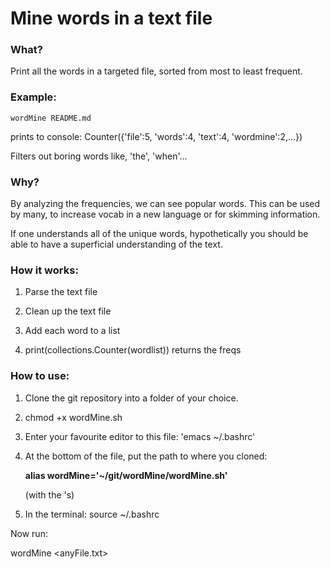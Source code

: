 # Mine words in a text file

### What?
Print all the words in a targeted file, sorted from most to least frequent.

### Example:
`wordMine README.md`

prints to console: Counter({'file':5, 'words':4, 'text':4, 'wordmine':2,...})

Filters out boring words like, 'the', 'when'...

### Why?
By analyzing the frequencies,
we can see popular words.
This can be used by many,
to increase vocab in
a new language or for
skimming information.

If one understands all of the unique words,
hypothetically you should be able to have
a superficial understanding of the text.


### How it works:

1. Parse the text file

2. Clean up the text file

3. Add each word to a list

4. print(collections.Counter(wordlist)) returns the freqs



### How to use:

1. Clone the git repository into a folder of your choice.

2. chmod +x wordMine.sh

3. Enter your favourite editor to this file: 'emacs ~/.bashrc'

4. At the bottom of the file, put the path to where you cloned:
   
   __alias wordMine='~/git/wordMine/wordMine.sh'__

   (with the 's)

5. In the terminal: source ~/.bashrc

Now run:

wordMine <anyFile.txt>
